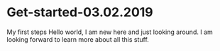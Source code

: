 # Get-started-03.02.2019
My first steps
Hello world, I am new here and just looking around. I am looking forward to learn more about all this stuff.
